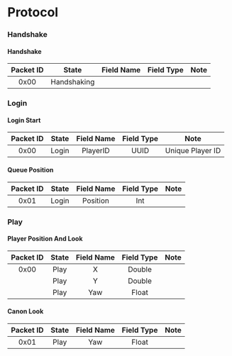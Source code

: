# Protocol

### Handshake
#### Handshake

| Packet ID | State |  Field Name  | Field Type | Note |
|:---------:|:-----:|:------------:|:----------:|:----:|
| 0x00 | Handshaking |             |            |      |

### Login
#### Login Start
| Packet ID | State | Field Name | Field Type |       Note       |
|:---------:|:-----:|:----------:|:----------:|:----------------:|
| 0x00 | Login |  PlayerID  |    UUID    | Unique Player ID |

#### Queue Position
| Packet ID | State | Field Name | Field Type | Note |
|:---------:|:-----:|:----------:|:----------:|:----:|
| 0x01 | Login |  Position  |    Int     |      |


### Play
#### Player Position And Look
| Packet ID | State | Field Name | Field Type | Note |
|:---------:|:-----:|:----------:|:----------:|:----:|
|   0x00    | Play |  X  |  Double  |      |
|           | Play |  Y  |  Double  |      |
|           | Play |  Yaw  |  Float  |      |

#### Canon Look
| Packet ID | State | Field Name | Field Type | Note |
|:---------:|:-----:|:----------:|:----------:|:----:|
|   0x01    | Play |  Yaw  |  Float  |      |






